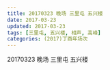 ```yaml
---
title: 20170323 晚场 三里屯 五兴楼
date: 2017-03-23
updated: 2017-03-23
tags: [三里屯, 五兴楼, 相声, 高峰] 
categories: (2017)丁酉年场次 
---
```

20170323 晚场 三里屯 五兴楼